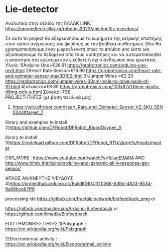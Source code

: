 # Lie-detector

Αναλυτικά στην σελίδα της ΕΛΛΑΚ LINK: https://openedtech.ellak.gr/robotics2023/anichneftis-psevdous/

Σε αυτό το project θα εξερευνήσουμε τα ευρήματα της ιατρικής επιστήμης στον τρόπο ανίχνευσης του ψεύδους με την βοήθεια αισθητήρων.
Εδώ θα χρησιμοποιήσουμε έναν μικροελεγκτή όπως το arduino uno ώστε ωα αξιοποιήσουμε τα δεδομένα απο τους αισθητήρες 
και να αυτοματοποιηθεί η απάντηση στο ερώτημα εαν ψεύδετε ή όχι ο άνθρωπος που ερωτάται.
Υλικά:
1)Arduino Uno=€26.91
https://grobotronics.com/arduino-uno-rev3.html
2)Heart Rate Sensor=€19.90
https://grobotronics.com/heart-rate-and-oximeter-sensor-max30102.html
3)Jumper Wires =€2.20
https://grobotronics.com/jumper-wires-30cm-male-to-male-pack-of-10.html
4)πλακέτα=€8.80
https://grobotronics.com/103x87x1.6mm-gainta-d6mg-pcb-a.html
Σύνολο=70€  
PROJECT-ΠΗΓΕΣ (με βάση τα υλικά μας)
 1) https://wiki.dfrobot.com/Heart_Rate_and_Oximeter_Sensor_V2_SKU_SEN0344#target_7
 
library and examples to install
2)https://github.com/DFRobot/DFRobot_BloodOxygen_S

library to install
3)https://codeload.github.com/DFRobot/DFRobot_RTU/zip/refs/heads/master

GSR_MORE : https://www.youtube.com/watch?v=1clagERAiR4
AND http://www.himix.lt/arduino/arduino-and-galvanic-skin-response-gsr-sensor/


ΑΠΛΟΣ ΑΝΙΧΝΕΥΤΗΣ ΨΕΥΔΟΥΣ
4)https://projecthub.arduino.cc/BuildItDR/41f70368-639d-4833-9534-9a66bceb7ff9

processing ide
https://github.com/fractalclockwork/biofeedback_emg
or

https://github.com/masteruan/Arduino-Biofeedback
 or
 https://github.com/limadlp/Biofeedback
 
 ΕΠΙΣΤΗΜΟΝΙΚΕΣ ΠΗΓΕΣ
 1)Polygraph : https://en.wikipedia.org/wiki/Polygraph
 
 2)Electrodermal activity : https://en.wikipedia.org/wiki/Electrodermal_activity
 
